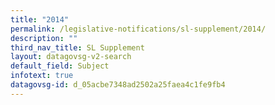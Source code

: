 ```yaml
---
title: "2014"
permalink: /legislative-notifications/sl-supplement/2014/
description: ""
third_nav_title: SL Supplement
layout: datagovsg-v2-search
default_field: Subject
infotext: true
datagovsg-id: d_05acbe7348ad2502a25faea4c1fe9fb4
---
```

